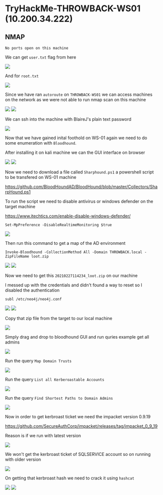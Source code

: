 # TryHackMe-THROWBACK-WS01 (10.200.34.222)

## NMAP

```
No ports open on this machine
```

We can get `user.txt` flag from here

<img src="https://imgur.com/xsRg9Ay.png"/>

And for `root.txt`

<img src="https://imgur.com/cUSPJ4C.png"/>

Since we have ran `autoroute` on `THROWBACK-WS01` we can access machines on the network as we were not able to run nmap scan on this machine

<img src="https://imgur.com/OGgwf4O.png"/>

<img src="https://imgur.com/yFaKuRh.png"/>

We can ssh into the machine with BlaireJ's plain text password

<img src="https://imgur.com/PJ4HyKK.png"/>

Now that we have gained inital foothold on WS-01 again we need to do some enumeration with `Bloodhound`.

After installing it on kali machine we can the GUI interface on browser

<img src="https://imgur.com/Ybb3IsB.png"/>

<img src="https://imgur.com/RgkCUOG.png"/>

Now we need to download a file called `Sharphound.ps1` a powershell script to be transfered on WS-01 machine

https://github.com/BloodHoundAD/BloodHound/blob/master/Collectors/SharpHound.ps1

To run the script we need to disable antivirus or windows defender on the target machine

https://www.itechtics.com/enable-disable-windows-defender/

`Set-MpPreference -DisableRealtimeMonitoring $true`

<img src="https://imgur.com/AlJDpuw.png"/>

Then run this command to get a map of the AD environment

`Invoke-Bloodhound -CollectionMethod All -Domain THROWBACK.local -ZipFileName loot.zip`

<img src="https://imgur.com/NfjVTcj.png"/>

<img src="https://imgur.com/cGKVQsb.png"/>

Now we need to get this `20210227114234_loot.zip` on our machine

I messed up with the credentials and didn't found a way to reset so I disabled the authentication

`subl /etc/neo4j/neo4j.conf`

<img src="https://imgur.com/PuD7Ala.png"/>

<img src="https://imgur.com/35t7laC.png"/>

Copy that zip file from the target to our local machine

<img src="https://imgur.com/HZvlGCp.png"/>

Simply drag and drop to bloodhound GUI and run quries example get all admins

<img src="https://imgur.com/C9Sr8Mc.png"/>

Run the query `Map Domain Trusts`

<img src="https://imgur.com/aHAiDSP.png"/>


Run the query `List all Kerberoastable Accounts`

<img src="https://imgur.com/awmL00s.png"/>


Run the query `Find Shortest Paths to Domain Admins`

<img src="https://imgur.com/Y5sHUPg.png"/>

Now in order to get kerbroast ticket we need the impacket version 0.9.19

https://github.com/SecureAuthCorp/impacket/releases/tag/impacket_0_9_19

Reason is if we run with latest version

<img src="https://imgur.com/RCdKOTU.png"/>

We won't get the kerbroast ticket of SQLSERVICE account so on running with older version

<img src="https://imgur.com/gJvzinj.png"/>

On getting that kerbroast hash we need to crack it using `hashcat`

<img src="https://imgur.com/XbWpDwj.png"/>

<img src="https://imgur.com/rmE7npi.png"/>
